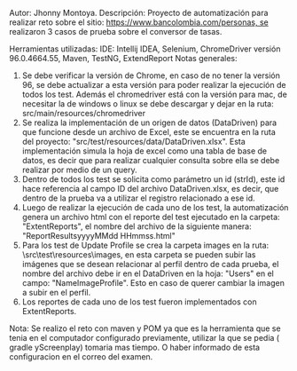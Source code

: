 Autor: Jhonny Montoya. Descripción: Proyecto de automatización para realizar reto sobre el sitio: https://www.bancolombia.com/personas, se realizaron 3 casos de 
prueba sobre el conversor de tasas.

Herramientas utilizadas: IDE: Intellij IDEA, Selenium, ChromeDriver versión 96.0.4664.55, Maven, TestNG, ExtendReport
Notas generales:
1. Se debe verificar la versión de Chrome, en caso de no tener la versión 96, se debe actualizar a esta versión para poder realizar la ejecución de todos los test.
  Además el chromedriver está con la versión para mac, de necesitar la de windows o linux se debe descargar y dejar en la ruta: src/main/resources/chromedriver
2. Se realiza la implementación de un origen de datos (DataDriven) para que funcione desde un archivo de Excel, este se encuentra en la ruta del proyecto: "src/test/resources/data/DataDriven.xlsx". Esta implementación simula la hoja de excel como una tabla de base de datos, es decir que para realizar cualquier consulta sobre ella se debe realizar por medio de un query.
3. Dentro de todos los test se solicita como parámetro un id (strId), este id hace referencia al campo ID del archivo DataDriven.xlsx, es decir, que dentro de la prueba va a utilizar el registro relacionado a ese id.
4. Luego de realizar la ejecución de cada uno de los test, la automatización genera un archivo html con el reporte del test ejecutado en la carpeta: "ExtentReports", el nombre del archivo de la siguiente manera: "ReportResultsyyyyMMdd HHmmss.html"
5. Para los test de Update Profile se crea la carpeta images en la ruta: \src\test\resources\images, en esta carpeta se pueden subir las imágenes que se desean relacionar al perfil dentro de cada prueba, el nombre del archivo debe ir en el DataDriven en la hoja: "Users" en el campo: "NameImageProfile". Esto en caso de querer cambiar la imagen a subir en el perfil.
6. Los reportes de cada uno de los test fueron implementados con ExtentReports.

Nota: Se realizo el reto con maven y POM ya que es la herramienta que se tenia en el computador configurado previamente,
utilizar la que se pedia ( gradle yScreenplay) tomaria mas tiempo. O haber informado de esta configuracion en el correo del examen.
